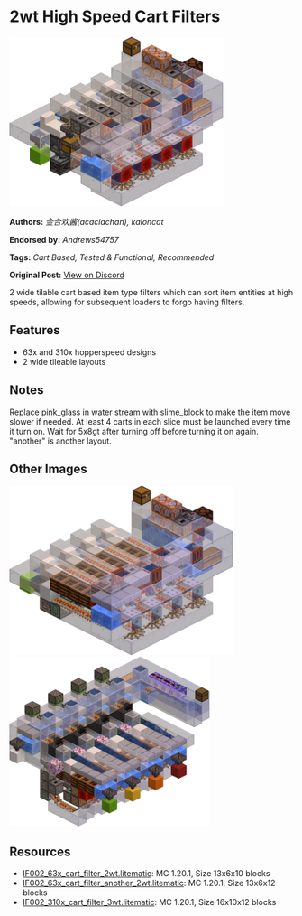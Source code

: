 # 2wt High Speed Cart Filters
<img alt="63.png" src="images/63.png?raw=1" height="300px">

**Authors:** *金合欢酱(acaciachan), kaloncat*

**Endorsed by:** *Andrews54757*

**Tags:** *Cart Based, Tested & Functional, Recommended*

**Original Post:** [View on Discord](https://discord.com/channels/1375556143186837695/1388178654835773531)

2 wide tilable cart based item type filters which can sort item entities at high speeds, allowing for subsequent loaders to forgo having filters.

## Features
- 63x and 310x hopperspeed designs
- 2 wide tileable layouts

## Notes
Replace pink_glass in water stream with slime_block to make the item move slower if needed. At least 4 carts in each slice must be launched every time it turn on. Wait for 5x8gt after turning off before turning it on again.  "another" is another layout.

## Other Images
<img src="images/63a.png?raw=1" height="300px">

<img src="images/310.png?raw=1" height="300px">

## Resources
- [IF002_63x_cart_filter_2wt.litematic](attachments/IF002_63x_cart_filter_2wt.litematic): MC 1.20.1, Size 13x6x10 blocks
- [IF002_63x_cart_filter_another_2wt.litematic](attachments/IF002_63x_cart_filter_another_2wt.litematic): MC 1.20.1, Size 13x6x12 blocks
- [IF002_310x_cart_filter_3wt.litematic](attachments/IF002_310x_cart_filter_3wt.litematic): MC 1.20.1, Size 16x10x12 blocks
